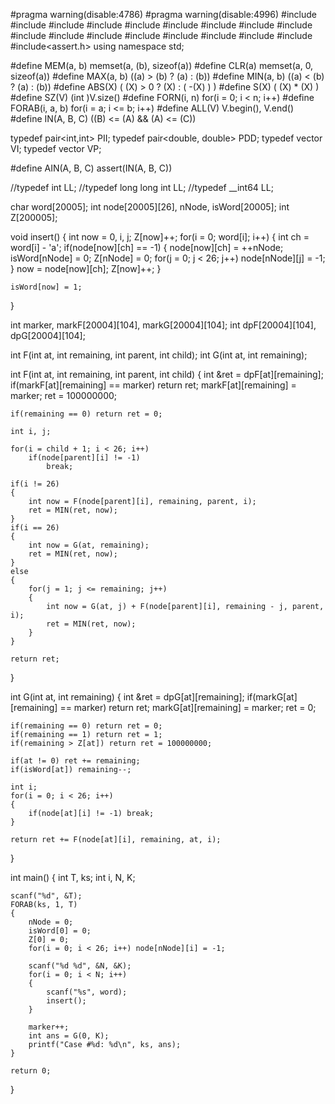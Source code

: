 #pragma warning(disable:4786)
#pragma warning(disable:4996)
#include<list>
#include<iostream>
#include<cstdio>
#include<algorithm>
#include<vector>
#include<set>
#include<map>
#include<functional>
#include<string>
#include<cstring>
#include<cstdlib>
#include<queue>
#include<utility>
#include<fstream>
#include<sstream>
#include<cmath>
#include<stack>
#include<assert.h>
using namespace std;

#define MEM(a, b) memset(a, (b), sizeof(a))
#define CLR(a) memset(a, 0, sizeof(a))
#define MAX(a, b) ((a) > (b) ? (a) : (b))
#define MIN(a, b) ((a) < (b) ? (a) : (b))
#define ABS(X) ( (X) > 0 ? (X) : ( -(X) ) )
#define S(X) ( (X) * (X) )
#define SZ(V) (int )V.size()
#define FORN(i, n) for(i = 0; i < n; i++)
#define FORAB(i, a, b) for(i = a; i <= b; i++)
#define ALL(V) V.begin(), V.end()
#define IN(A, B, C)  ((B) <= (A) && (A) <= (C))

typedef pair<int,int> PII;
typedef pair<double, double> PDD;
typedef vector<int> VI;
typedef vector<PII > VP;

#define AIN(A, B, C) assert(IN(A, B, C))

//typedef int LL;
//typedef long long int LL;
//typedef __int64 LL;

char word[20005];
int node[20005][26], nNode, isWord[20005];
int Z[200005];

void insert()
{
	int now = 0, i, j;
	Z[now]++;
	for(i = 0; word[i]; i++)
	{
		int ch = word[i] - 'a';
		if(node[now][ch] == -1)
		{
			node[now][ch] = ++nNode;
			isWord[nNode] = 0;
			Z[nNode] = 0;
			for(j = 0; j < 26; j++) node[nNode][j] = -1;
		}
		now = node[now][ch];
		Z[now]++;
	}

	isWord[now] = 1;
}

int marker, markF[20004][104], markG[20004][104];
int dpF[20004][104], dpG[20004][104];

int F(int at, int remaining, int parent, int child);
int G(int at, int remaining);

int F(int at, int remaining, int parent, int child)
{
	int &ret = dpF[at][remaining];
	if(markF[at][remaining] == marker) return ret;
	markF[at][remaining] = marker;
	ret = 100000000;

	if(remaining == 0) return ret = 0;

	int i, j;

	for(i = child + 1; i < 26; i++)
		if(node[parent][i] != -1)
			break;

	if(i != 26) 
	{
		int now = F(node[parent][i], remaining, parent, i);
		ret = MIN(ret, now);
	}
	if(i == 26)
	{
		int now = G(at, remaining);
		ret = MIN(ret, now);
	}
	else
	{
		for(j = 1; j <= remaining; j++)
		{
			int now = G(at, j) + F(node[parent][i], remaining - j, parent, i);
			ret = MIN(ret, now);
		}
	}

	return ret;
}

int G(int at, int remaining)
{
	int &ret = dpG[at][remaining];
	if(markG[at][remaining] == marker) return ret;
	markG[at][remaining] = marker;
	ret = 0;

	if(remaining == 0) return ret = 0;
	if(remaining == 1) return ret = 1;
	if(remaining > Z[at]) return ret = 100000000;

	if(at != 0) ret += remaining;
	if(isWord[at]) remaining--;

	int i;
	for(i = 0; i < 26; i++)
	{
		if(node[at][i] != -1) break;
	}

	return ret += F(node[at][i], remaining, at, i);	
}

int main()
{
	int T, ks;
	int i, N, K;

	scanf("%d", &T);
	FORAB(ks, 1, T)
	{
		nNode = 0;
		isWord[0] = 0;
		Z[0] = 0;
		for(i = 0; i < 26; i++) node[nNode][i] = -1;

		scanf("%d %d", &N, &K);
		for(i = 0; i < N; i++)
		{
			scanf("%s", word);
			insert();
		}

		marker++;
		int ans = G(0, K);
		printf("Case #%d: %d\n", ks, ans);
	}

	return 0;
}
